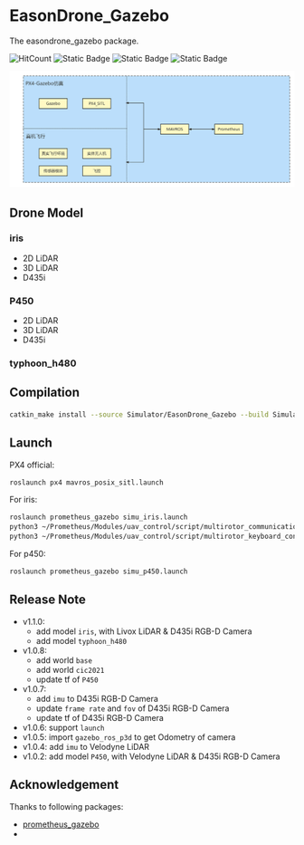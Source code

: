 # EasonDrone_Gazebo

The easondrone_gazebo package.

![HitCount](https://img.shields.io/endpoint?url=https%3A%2F%2Fhits.dwyl.com%2FHuaYuXiao%2Feasondrone_gazebo.json%3Fcolor%3Dpink)
![Static Badge](https://img.shields.io/badge/ROS-noetic-22314E?logo=ros)
![Static Badge](https://img.shields.io/badge/C%2B%2B-14-00599C?logo=cplusplus)
![Static Badge](https://img.shields.io/badge/Ubuntu-20.04.6-E95420?logo=ubuntu)

![1652374810652053942665216.png](img/1652374810652053942665216.png)


## Drone Model

### iris

- 2D LiDAR
- 3D LiDAR
- D435i

### P450

- 2D LiDAR
- 3D LiDAR
- D435i

### typhoon_h480


## Compilation

```bash
catkin_make install --source Simulator/EasonDrone_Gazebo --build Simulator/EasonDrone_Gazebo/build
```


## Launch

PX4 official:

```bash
roslaunch px4 mavros_posix_sitl.launch
```

For iris:

```bash
roslaunch prometheus_gazebo simu_iris.launch
python3 ~/Prometheus/Modules/uav_control/script/multirotor_communication.py iris 0
python3 ~/Prometheus/Modules/uav_control/script/multirotor_keyboard_control.py iris 1 vel
```

For p450:

```bash
roslaunch prometheus_gazebo simu_p450.launch
```


## Release Note

- v1.1.0:
  - add model `iris`, with Livox LiDAR & D435i RGB-D Camera
  - add model `typhoon_h480`
- v1.0.8:
  - add world `base`
  - add world `cic2021`
  - update tf of `P450`
- v1.0.7:
  - add `imu` to D435i RGB-D Camera
  - update `frame rate` and `fov` of D435i RGB-D Camera
  - update tf of D435i RGB-D Camera
- v1.0.6: support `launch`
- v1.0.5: import `gazebo_ros_p3d` to get Odometry of camera
- v1.0.4: add `imu` to Velodyne LiDAR
- v1.0.2: add model `P450`, with Velodyne LiDAR & D435i RGB-D Camera


## Acknowledgement

Thanks to following packages:

- [prometheus_gazebo](https://github.com/amov-lab/Prometheus/tree/v1.1/Simulator/gazebo_simulator)
- 